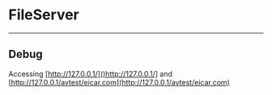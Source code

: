 # FileServer

---

## Debug

Accessing [http://127.0.0.1/]()http://127.0.0.1/] and [http://127.0.0.1/avtest/eicar.com](http://127.0.0.1/avtest/eicar.com)
